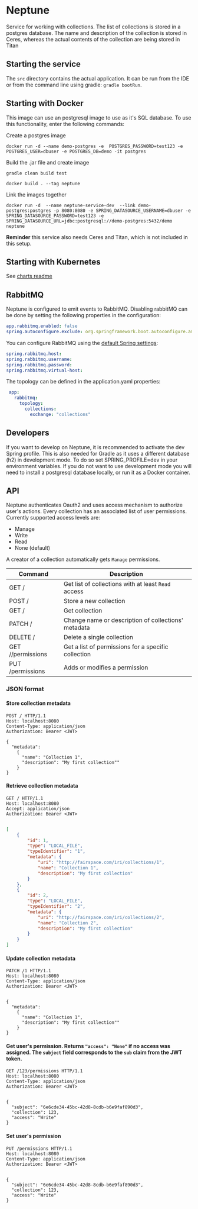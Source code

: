# Neptune
Service for working with collections. The list of collections is stored in a postgres database.
The name and description of the collection is stored in Ceres, whereas the actual contents of the
collection are being stored in Titan

## Starting the service
The `src` directory contains the actual application. It can be run from the IDE or from the command line
using gradle: `gradle bootRun`.

## Starting with Docker
This image can use an postgresql image to use as it's SQL database. To use this functionality, enter the following commands:

Create a postgres image

`docker run -d --name demo-postgres -e  POSTGRES_PASSWORD=test123 -e POSTGRES_USER=dbuser -e POSTGRES_DB=demo -it postgres`

Build the .jar file and create image

`gradle clean build test`

`docker build . --tag neptune`

Link the images together

`docker run -d  --name neptune-service-dev  --link demo-postgres:postgres -p 8080:8080 -e SPRING_DATASOURCE_USERNAME=dbuser -e SPRING_DATASOURCE_PASSWORD=test123 -e SPRING_DATASOURCE_URL=jdbc:postgresql://demo-postgres:5432/demo neptune`

**Reminder** this service also needs Ceres and Titan, which is not included in this setup.

## Starting with Kubernetes

See [charts readme](/charts/callisto/README.md)

## RabbitMQ
Neptune is configured to emit events to RabbitMQ. Disabling rabbitMQ can be done by setting
the following properties in the configuration:
 ```yaml
app.rabbitmq.enabled: false
spring.autoconfigure.exclude: org.springframework.boot.autoconfigure.amqp.RabbitAutoConfiguration
```
 You can configure RabbitMQ using the [default Spring settings](https://docs.spring.io/spring-boot/docs/current/reference/html/common-application-properties.html#common-application-properties):
 ```yaml
spring.rabbitmq.host:
spring.rabbitmq.username:
spring.rabbitmq.password:
spring.rabbitmq.virtual-host:
```
 The topology can be defined in the application.yaml properties:
 ```yaml
  app:
    rabbitmq:
      topology:
        collections:
          exchange: "collections"
```

## Developers

If you want to develop on Neptune, it is recommended to activate the dev Spring profile. This is also needed for Gradle as
it uses a different database (h2) in development mode. To do so set SPRING_PROFILE=dev in your environment variables.
If you do not want to use development mode you will need to install a postgresql database locally, or run it as a Docker 
container.

## API

Neptune authenticates Oauth2 and uses access mechanism to authorize user's actions.
Every collection has an associated list of user permissions. Currently supported access levels are:
- Manage
- Write
- Read
- None (default)


A creator of a collection automatically gets `Manage` permissions. 

| Command | Description |
| --- | --- |
| GET / | Get list of collections with at least `Read` access  |
| POST / | Store a new collection |
| GET /<id> | Get collection |
| PATCH /<id> | Change name or description of collections' metadata |
| DELETE /<id> | Delete a single collection |
| GET /<id>/permissions | Get a list of permissions for a specific collection |
| PUT /permissions | Adds or modifies a permission |


### JSON format

#### Store collection metadata

```
POST / HTTP/1.1
Host: localhost:8080
Content-Type: application/json
Authorization: Bearer <JWT> 

{
  "metadata": 
    {
      "name": "Collection 1",
      "description": "My first collection""
    }
}
```

#### Retrieve collection metadata


```
GET / HTTP/1.1
Host: localhost:8080
Accept: application/json
Authorization: Bearer <JWT> 


```

```json
[
    {
        "id": 1,
        "type": "LOCAL_FILE",
        "typeIdentifier": "1",
        "metadata": {
            "uri": "http://fairspace.com/iri/collections/1",
            "name": "Collection 1",
            "description": "My first collection"
        }
    },
    {
        "id": 2,
        "type": "LOCAL_FILE",
        "typeIdentifier": "2",
        "metadata": {
            "uri": "http://fairspace.com/iri/collections/2",
            "name": "Collection 2",
            "description": "My first collection"
        }
    }
]

```

#### Update collection metadata

```
PATCH /1 HTTP/1.1
Host: localhost:8080
Content-Type: application/json
Authorization: Bearer <JWT> 


{
  "metadata": 
    {
      "name": "Collection 1",
      "description": "My first collection""
    }
}
```

#### Get user's permission. Returns `"access": "None"` if no access was assigned. The `subject` field corresponds to the `sub` claim from the JWT token.

```
GET /123/permissions HTTP/1.1
Host: localhost:8080
Content-Type: application/json
Authorization: Bearer <JWT> 


{
  "subject": "6e6cde34-45bc-42d8-8cdb-b6e9faf890d3",
  "collection": 123,
  "access": "Write"
}
```

#### Set user's permission

```
PUT /permissions HTTP/1.1
Host: localhost:8080
Content-Type: application/json
Authorization: Bearer <JWT> 


{
  "subject": "6e6cde34-45bc-42d8-8cdb-b6e9faf890d3",
  "collection": 123,
  "access": "Write"
}
```
